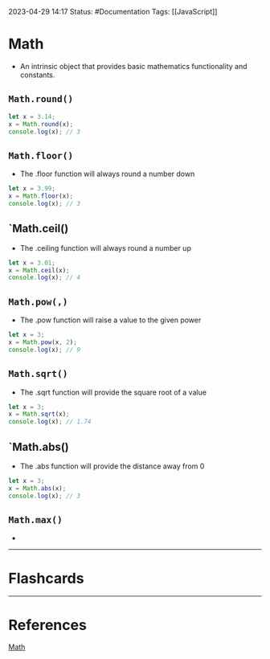 2023-04-29 14:17
Status: #Documentation 
Tags: [[JavaScript]]

# Math
* An intrinsic object that provides basic mathematics functionality and constants.
## `Math.round()`

```javascript
let x = 3.14;
x = Math.round(x);
console.log(x); // 3
```

## `Math.floor()`
* The .floor function will always round a number down
```javascript
let x = 3.99;
x = Math.floor(x);
console.log(x); // 3
```

## `Math.ceil()
* The .ceiling function will always round a number up
```javascript
let x = 3.01;
x = Math.ceil(x);
console.log(x); // 4
```

## `Math.pow(,)`
* The .pow function will raise a value to the given power
```javascript
let x = 3;
x = Math.pow(x, 2);
console.log(x); // 9
```

## `Math.sqrt()`
* The .sqrt function will provide the square root of a value

```javascript
let x = 3;
x = Math.sqrt(x);
console.log(x); // 1.74
```

## `Math.abs()
* The .abs function will provide the distance away from 0

```javascript
let x = 3;
x = Math.abs(x);
console.log(x); // 3
```

## `Math.max()`
* 


___
# Flashcards



---
# References
[Math](https://www.youtube.com/watch?v=8dWL3wF_OMw&list=PL3k5VlZzpQyEz03mNlmU50YcIJ6vEDz95&index=1&t=1993s)
